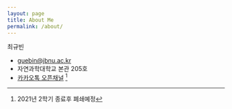 ```yaml
---
layout: page
title: About Me
permalink: /about/
---
```


최규빈 
- guebin@jbnu.ac.kr
- 자연과학대학교 본관 205호 
- [카카오톡 오픈채널](http://pf.kakao.com/_nxdAes/chat) [^1]

[^1]: 2021년 2학기 종료후 폐쇄예정 
